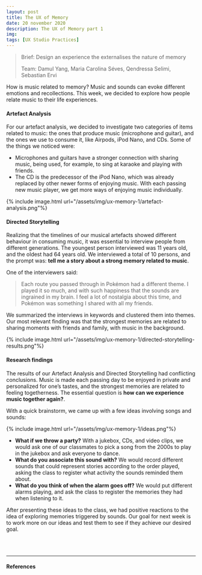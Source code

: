 ```yaml
---
layout: post
title: The UX of Memory
date: 20 november 2020
description: The UX of Memory part 1
img: 
tags: [UX Studio Practices] 
---
```

> Brief: Design an experience the externalises the nature of memory
> 
> Team: Damul Yang, Maria Carolina Séves, Qendressa Selimi, Sebastian Ervi 

How is music related to memory? Music and sounds can evoke different emotions and recollections. This week, we decided to explore how people relate music to their life experiences.

#### Artefact Analysis

For our artefact analysis, we decided to investigate two categories of items related to music: the ones that produce music (microphone and guitar), and the ones we use to consume it, like Airpods, iPod Nano, and CDs. Some of the things we noticed were:
* Microphones and guitars have a stronger connection with sharing music, being used, for example, to sing at karaoke and playing with friends. 
* The CD is the predecessor of the iPod Nano, which was already replaced by other newer forms of enjoying music. With each passing new music player, we get more ways of enjoying music individually.

{% include image.html url="/assets/img/ux-memory-1/artefact-analysis.png"%}


#### Directed Storytelling

Realizing that the timelines of our musical artefacts showed different behaviour in consuming music, it was essential to interview people from different generations. The youngest person interviewed was 11 years old, and the oldest had 64 years old. We interviewed a total of 10 persons, and the prompt was: **tell me a story about a strong memory related to music**. 

One of the interviewers said: 

> Each route you passed through in Pokémon had a different theme. I played it so much, and with such happiness that the sounds are ingrained in my brain. I feel a lot of nostalgia about this time, and Pokémon was something I shared with all my friends. 

We summarized the interviews in keywords and clustered them into themes. Our most relevant finding was that the strongest memories are related to sharing moments with friends and family, with music in the background.

{% include image.html url="/assets/img/ux-memory-1/directed-storytelling-results.png"%}


#### Research findings

The results of our Artefact Analysis and Directed Storytelling had conflicting conclusions. Music is made each passing day to be enjoyed in private and personalized for one’s tastes, and the strongest memories are related to feeling togetherness. The essential question is **how can we experience music together again?**.

 With a quick brainstorm, we came up with a few ideas involving songs and sounds:

{% include image.html url="/assets/img/ux-memory-1/ideas.png"%}

* **What if we throw a party?** With a jukebox, CDs, and video clips, we would ask one of our classmates to pick a song from the 2000s to play in the jukebox and ask everyone to dance.
* **What do you associate this sound with?** We would record different sounds that could represent stories according to the order played, asking the class to register what activity the sounds reminded them about.
* **What do you think of when the alarm goes off?** We would put different alarms playing, and ask the class to register the memories they had when listening to it.

After presenting these ideas to the class, we had positive reactions to the idea of exploring memories triggered by sounds. Our goal for next week is to work more on our ideas and test them to see if they achieve our desired goal. 


<br>
<br>

***

#### References



